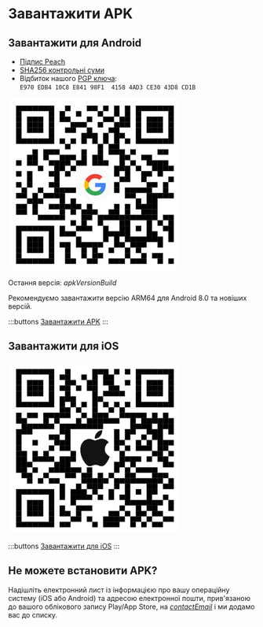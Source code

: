 # Завантажити APK

## Завантажити для Android

- [Підпис Peach]($apkSignaturesUrl$)
- [SHA256 контрольні суми]($apkChecksumsUrl$)
- Відбиток нашого [PGP ключа](https://keys.openpgp.org/vks/v1/by-fingerprint/E970EDB410C8E84198F141584AD3CE3043D8CD1B):<br>
  `E970 EDB4 10C8 E841 98F1  4158 4AD3 CE30 43D8 CD1B`

<img src="/icons/qrcode_android.png" width="350">

Остання версія: $apkVersionBuild$

Рекомендуємо завантажити версію ARM64 для Android 8.0 та новіших версій.

:::buttons
[Завантажити APK]($apkUrl$)
:::

## Завантажити для iOS

<img src="/icons/qrcode_apple.png" width="350">

:::buttons
[Завантажити для iOS](https://testflight.apple.com/join/wfSPFEWG)
:::

## Не можете встановити APK?

Надішліть електронний лист із інформацією про вашу операційну систему (iOS або Android) та адресою електронної пошти, прив'язаною до вашого облікового запису Play/App Store, на
[$contactEmail$](mailto:$contactEmail$) і ми додамо вас до списку.
